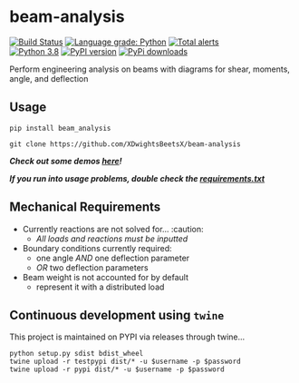 # beam-analysis

[![Build Status](https://travis-ci.com/XDwightsBeetsX/beam_analysis.svg?token=ojR96vWaxNB8o4NF9oGN&branch=master)](https://travis-ci.com/XDwightsBeetsX/beam_analysis)
[![Language grade: Python](https://img.shields.io/lgtm/grade/python/g/XDwightsBeetsX/beam_analysis.svg?logo=lgtm&logoWidth=18)](https://lgtm.com/projects/g/XDwightsBeetsX/beam_analysis/context:python)
[![Total alerts](https://img.shields.io/lgtm/alerts/g/XDwightsBeetsX/beam_analysis.svg?logo=lgtm&logoWidth=18)](https://lgtm.com/projects/g/XDwightsBeetsX/beam_analysis/alerts/)  
[![Python 3.8](https://img.shields.io/badge/python-3.8-blue.svg)](https://www.python.org/downloads/release/python-380/)
[![PyPI version](https://badge.fury.io/py/beam-analysis.svg)](https://badge.fury.io/py/beam-analysis)
[![PyPi downloads](https://pypip.in/d/beam-analysis/badge.png)](https://crate.io/packages/beam-analysis/)

Perform engineering analysis on beams with diagrams for shear, moments, angle, and deflection  

## Usage

```shell
pip install beam_analysis
```

```shell
git clone https://github.com/XDwightsBeetsX/beam-analysis
```

***Check out some demos [here](docs/demos.md)!***

***If you run into usage problems, double check the [requirements.txt](requirements.txt)***

## Mechanical Requirements

- Currently reactions are not solved for... :caution:
  - *All loads and reactions must be inputted*
- Boundary conditions currently required:
  - one angle *AND* one deflection parameter
  - *OR* two deflection parameters
- Beam weight is not accounted for by default
  - represent it with a distributed load

## Continuous development using `twine`

This project is maintained on PYPI via releases through twine...

```shell
python setup.py sdist bdist_wheel
twine upload -r testpypi dist/* -u $username -p $password
twine upload -r pypi dist/* -u $username -p $password
```

